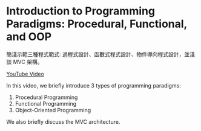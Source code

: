 # Introduction to Programming Paradigms: Procedural, Functional, and OOP

簡淺示範三種程式範式: 過程式設計、函數式程式設計、物件導向程式設計，並淺談 MVC 架構。

[YouTube Video](https://www.youtube.com/watch?v=wWRZH6YfBvg)

In this video, we briefly introduce 3 types of programming paradigms:

1. Procedural Programming
2. Functional Programming
3. Object-Oriented Programming

We also briefly discuss the MVC architecture.
